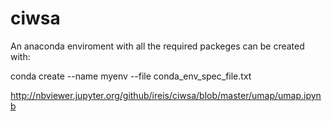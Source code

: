 # ciwsa

An anaconda enviroment with all the required packeges can be created with:

conda create --name myenv --file conda_env_spec_file.txt

http://nbviewer.jupyter.org/github/ireis/ciwsa/blob/master/umap/umap.ipynb
